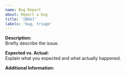 ```yaml
---
name: Bug Report
about: Report a bug
title: '[BUG]'
labels: 'bug, triage'
---
```


**Description:**  
Briefly describe the issue.

**Expected vs. Actual:**  
Explain what you expected and what actually happened.

**Additional Information:**
